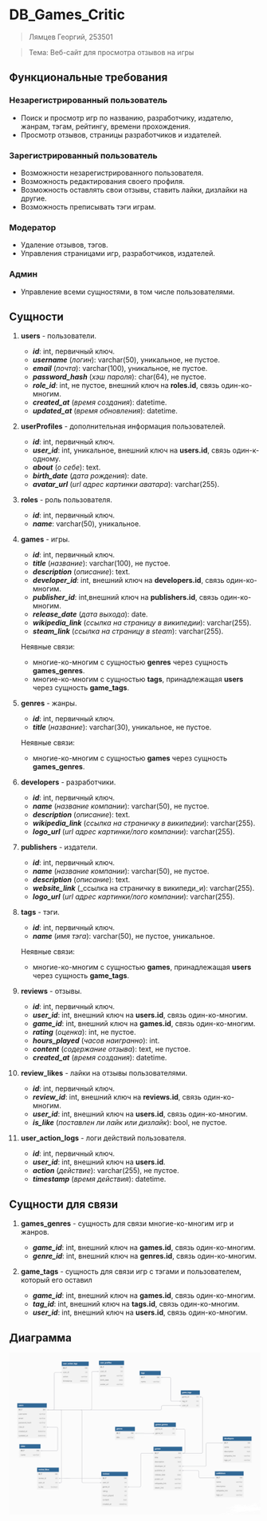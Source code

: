 # DB_Games_Critic

>Лямцев Георгий, 253501

>Тема: Веб-сайт для просмотра отзывов на игры

## Функциональные требования

### Незарегистрированный пользователь
- Поиск и просмотр игр по названию, разработчику, издателю, жанрам, тэгам, рейтингу, времени прохождения.
- Просмотр отзывов, страницы разработчиков и издателей.

### Зарегистрированный пользователь
- Возможности незарегистрированного пользователя.
- Возможность редактирования своего профиля.
- Возможность оставлять свои отзывы, ставить лайки, дизлайки на другие.
- Возможность преписывать тэги играм.

### Модератор
- Удаление отзывов, тэгов.
- Управления страницами игр, разработчиков, издателей.

### Админ
- Управление всеми сущностями, в том числе пользователями.


## Сущности

1. **users** - пользователи.
   - **_id_**: int, первичный ключ.
   - **_username_** (_логин_): varchar(50), уникальное, не пустое.
   - **_email_** (_почта_): varchar(100), уникальное, не пустое.
   - **_password_hash_** (_хэш пароля_): char(64), не пустое. 
   - **_role_id_**: int, не пустое, внешний ключ на **roles.id**, связь один-ко-многим.
   - **_created_at_** (_время создания_): datetime.
   - **_updated_at_** (_время обновления_): datetime.
     
2. **userProfiles** - дополнительная информация пользователей.
   - **_id_**: int, первичный ключ.
   - **_user_id_**: int, уникальное, внешний ключ на **users.id**, связь один-к-одному.
   - **_about_** (_о себе_): text.
   - **_birth_date_** (_дата рождения_): date.
   - **_avatar_url_** (_url адрес картинки аватара_): varchar(255).
     
3. **roles** - роль пользователя.
   - **_id_**: int, первичный ключ.
   - **_name_**: varchar(50), уникальное.
     
4. **games** - игры.
   - **_id_**: int, первичный ключ.
   - **_title_** (_название_): varchar(100), не пустое.
   - **_description_** (_описание_): text.
   - **_developer_id_**: int, внешний ключ на **developers.id**, связь один-ко-многим.
   - **_publisher_id_**: int,внешний ключ на **publishers.id**, связь один-ко-многим.
   - **_release_date_** (_дата выхода_): date.
   - **_wikipedia_link_** (_ссылка на страницу в википедии_): varchar(255).
   - **_steam_link_** (_ссылка на страницу в steam_): varchar(255).

   Неявные связи:
    - многие-ко-многим с сущностью **genres** через сущность **games_genres**.
    - многие-ко-многим с сущностью **tags**, принадлежащая **users** через сущность **game_tags**.
       
5. **genres** - жанры.
   - **_id_**: int, первичный ключ.
   - **_title_** (_название_): varchar(30), уникальное, не пустое.
  
   Неявные связи:
    - многие-ко-многим с сущностью **games** через сущность **games_genres**.
       
6. **developers** - разработчики.
   - **_id_**: int, первичный ключ.
   - **_name_** (_название компании_): varchar(50), не пустое.
   - **_description_** (_описание_): text.
   - **_wikipedia_link_** (_ссылка на страничку в википедии_): varchar(255).
   - **_logo_url_** (_url адрес картинки/лого компании_): varchar(255).
     
7. **publishers** - издатели.
   - **_id_**: int, первичный ключ.
   - **_name_** (_название компании_): varchar(50), не пустое.
   - **_description_** (_описание_): text.
   - **_website_link_** (_ссылка на страничку в википеди_и): varchar(255).
   - **_logo_url_** (_url адрес картинки/лого компании_): varchar(255).
     
8. **tags** - тэги.
   - **_id_**: int, первичный ключ.
   - **_name_** (_имя тэга_): varchar(50), не пустое, уникальное.
  
   Неявные связи:
    - многие-ко-многим с сущностью **games**, принадлежащая **users** через сущность **game_tags**.
     
9. **reviews** - отзывы.
    - **_id_**: int, первичный ключ.
    - **_user_id_**: int, внешний ключ на **users.id**, связь один-ко-многим.
    - **_game_id_**: int, внешний ключ на **games.id**, связь один-ко-многим.
    - **_rating_** (_оценка_): int, не пустое.
    - **_hours_played_** (_часов наигранно_): int.
    - **_content_** (_содержание отзыва_): text, не пустое.
    - **_created_at_** (_время создания_): datetime.
      
10. **review_likes** - лайки на отзывы пользователями.
    - **_id_**: int, первичный ключ.
    - **_review_id_**: int, внешний ключ на **reviews.id**, связь один-ко-многим.
    - **_user_id_**: int, внешний ключ на **users.id**, связь один-ко-многим.
    - **_is_like_** (_поставлен ли лайк или дизлайк_): bool, не пустое.
      
11. **user_action_logs** - логи действий пользователя.
    - **_id_**: int, первичный ключ.
    - **_user_id_**: int, внешний ключ на **users.id**.
    - **_action_** (_действие_): varchar(255), не пустое.
    - **_timestamp_** (_время действия_): datetime.

## Сущности для связи

1. **games_genres** - сущность для связи многие-ко-многим игр и жанров.
   - **_game_id_**: int, внешний ключ на **games.id**, связь один-ко-многим.
   - **_genre_id_**: int, внешний ключ на **genres.id**, связь один-ко-многим.
     
2. **game_tags** - сущность для связи игр с тэгами и пользователем, который его оставил
   - **_game_id_**: int, внешний ключ на **games.id**, связь один-ко-многим.
   - **_tag_id_**: int, внешний ключ на **tags.id**, связь один-ко-многим.
   - **_user_id_**: int, внешний ключ на **users.id**, связь один-ко-многим.

## Диаграмма
![Диаграмма](diagram.png)
  

